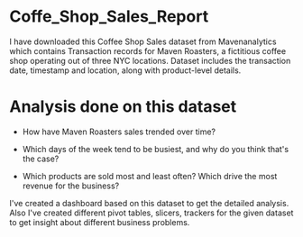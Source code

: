# Coffe_Shop_Sales_Report

I have downloaded this Coffee Shop Sales dataset from Mavenanalytics which contains Transaction records for Maven Roasters, a fictitious coffee shop operating out of three NYC locations. Dataset includes the transaction date, timestamp and location, along with product-level details.

# Analysis done on this dataset
- How have Maven Roasters sales trended over time?

- Which days of the week tend to be busiest, and why do you think that's the case?

- Which products are sold most and least often? Which drive the most revenue for the business?

I've created a dashboard based on this dataset to get the detailed analysis.
Also I've created different pivot tables, slicers, trackers for the given dataset to get insight about different business problems.
